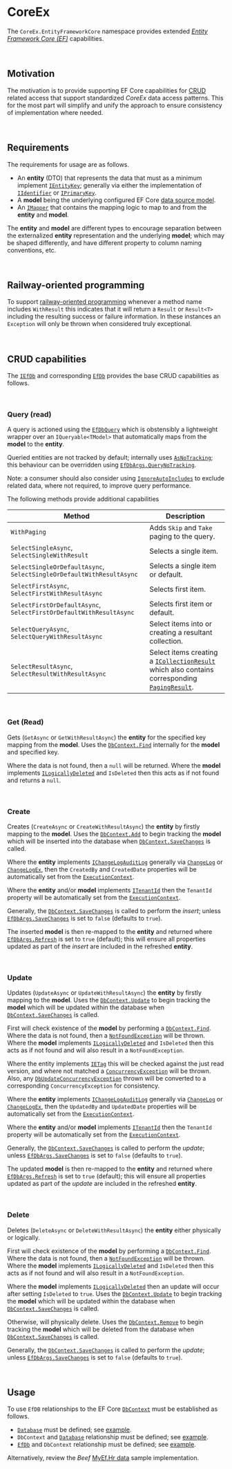 ﻿# CoreEx

The `CoreEx.EntityFrameworkCore` namespace provides extended [_Entity Framework Core (EF)_](https://learn.microsoft.com/en-us/ef/core/) capabilities. 

<br/>

## Motivation

The motivation is to provide supporting EF Core capabilities for [CRUD](https://en.wikipedia.org/wiki/Create,_read,_update_and_delete) related access that support standardized _CoreEx_ data access patterns. This for the most part will simplify and unify the approach to ensure consistency of implementation where needed.

<br/>

## Requirements

The requirements for usage are as follows.
- An **entity** (DTO) that represents the data that must as a minimum implement [`IEntityKey`](../CoreEx/Entities/IEntityKey.cs); generally via either the implementation of [`IIdentifier`](../CoreEx/Entities/IIdentifierT.cs) or [`IPrimaryKey`](../CoreEx/Entities/IPrimaryKey.cs).
- A **model** being the underlying configured EF Core [data source model](https://learn.microsoft.com/en-us/ef/core/modeling/).
- An [`IMapper`](../CoreEx/Mapping/IMapper.cs) that contains the mapping logic to map to and from the **entity** and **model**.

The **entity** and **model** are different types to encourage separation between the externalized **entity** representation and the underlying **model**; which may be shaped differently, and have different property to column naming conventions, etc.

<br/>

## Railway-oriented programming

To support [railway-oriented programming](../CoreEx/Results/README.md) whenever a method name includes `WithResult` this indicates that it will return a `Result` or `Result<T>` including the resulting success or failure information. In these instances an `Exception` will only be thrown when considered truly exceptional.

<br/>

## CRUD capabilities

The [`IEfDb`](./IEfDb.cs) and corresponding [`EfDb`](./EfDb.cs) provides the base CRUD capabilities as follows.

<br/>

### Query (read)

A query is actioned using the [`EfDbQuery`](./EfDbQuery.cs) which is obstensibly a lightweight wrapper over an `IQueryable<TModel>` that automatically maps from the **model** to the **entity**.

Queried entities are not tracked by default; internally uses [`AsNoTracking`](https://learn.microsoft.com/en-us/dotnet/api/microsoft.entityframeworkcore.entityframeworkqueryableextensions.asnotracking); this behaviour can be overridden using [`EfDbArgs.QueryNoTracking`](./EfDbArgs.cs).

Note: a consumer should also consider using [`IgnoreAutoIncludes`](https://learn.microsoft.com/en-us/dotnet/api/microsoft.entityframeworkcore.entityframeworkqueryableextensions.ignoreautoincludes) to exclude related data, where not required, to improve query performance.

The following methods provide additional capabilities

Method | Description
-|-
`WithPaging` | Adds `Skip` and `Take` paging to the query.
`SelectSingleAsync`, `SelectSingleWithResult` | Selects a single item.
`SelectSingleOrDefaultAsync`, `SelectSingleOrDefaultWithResultAsync` | Selects a single item or default.
`SelectFirstAsync`, `SelectFirstWithResultAsync` | Selects first item.
`SelectFirstOrDefaultAsync`, `SelectFirstOrDefaultWithResultAsync` | Selects first item or default.
`SelectQueryAsync`, `SelectQueryWithResultAsync` | Select items into or creating a resultant collection.
`SelectResultAsync`, `SelectResultWithResultAsync` | Select items creating a [`ICollectionResult`](../CoreEx/Entities/ICollectionResultT2.cs) which also contains corresponding [`PagingResult`](../CoreEx/Entities/PagingResult.cs).

<br/>

### Get (Read)

Gets (`GetAsync` or `GetWithResultAsync`) the **entity** for the specified key mapping from the **model**. Uses the [`DbContext.Find`](https://learn.microsoft.com/en-us/dotnet/api/microsoft.entityframeworkcore.dbcontext.find) internally for the **model** and specified key.

Where the data is not found, then a `null` will be returned. Where the **model** implements [`ILogicallyDeleted`](../CoreEx/Entities/ILogicallyDeleted.cs) and `IsDeleted` then this acts as if not found and returns a `null`.

<br/>

### Create

Creates (`CreateAsync` or `CreateWithResultAsync`) the **entity** by firstly mapping to the **model**. Uses the [`DbContext.Add`](https://learn.microsoft.com/en-us/dotnet/api/microsoft.entityframeworkcore.dbcontext.add) to begin tracking the **model** which will be inserted into the database when [`DbContext.SaveChanges`](https://learn.microsoft.com/en-us/dotnet/api/microsoft.entityframeworkcore.dbcontext.savechanges) is called.

Where the **entity** implements [`IChangeLogAuditLog`](../CoreEx/Entities/IChangeLogAuditLog.cs) generally via [`ChangeLog`](../CoreEx/Entities/IChangeLog.cs) or [`ChangeLogEx`](../CoreEx/Entities/Extended/IChangeLogEx.cs), then the `CreatedBy` and `CreatedDate` properties will be automatically set from the [`ExecutionContext`](../CoreEx/ExecutionContext.cs).

Where the **entity** and/or **model** implements [`ITenantId`](../CoreEx/Entities/ITenantId.cs) then the `TenantId` property will be automatically set from the [`ExecutionContext`](../CoreEx/ExecutionContext.cs).

Generally, the [`DbContext.SaveChanges`](https://learn.microsoft.com/en-us/dotnet/api/microsoft.entityframeworkcore.dbcontext.savechanges) is called to perform the _insert_; unless [`EfDbArgs.SaveChanges`](./EfDbArgs.cs) is set to `false` (defaults to `true`).

The inserted **model** is then re-mapped to the **entity** and returned where [`EfDbArgs.Refresh`](./EfDbArgs.cs) is set to `true` (default); this will ensure all properties updated as part of the _insert_ are included in the refreshed **entity**.

<br/>

### Update

Updates (`UpdateAsync` or `UpdateWithResultAsync`) the **entity** by firstly mapping to the **model**. Uses the [`DbContext.Update`](https://learn.microsoft.com/en-us/dotnet/api/microsoft.entityframeworkcore.dbcontext.add) to begin tracking the **model** which will be updated within the database when [`DbContext.SaveChanges`](https://learn.microsoft.com/en-us/dotnet/api/microsoft.entityframeworkcore.dbcontext.savechanges) is called.

First will check existence of the **model** by performing a [`DbContext.Find`](https://learn.microsoft.com/en-us/dotnet/api/microsoft.entityframeworkcore.dbcontext.find). Where the data is not found, then a [`NotFoundException`](../CoreEx/NotFoundException.cs) will be thrown. Where the **model** implements [`ILogicallyDeleted`](../CoreEx/Entities/ILogicallyDeleted.cs) and `IsDeleted` then this acts as if not found and will also result in a `NotFoundException`.

Where the entity implements [`IETag`](../CoreEx/Entities/IETag.cs) this will be checked against the just read version, and where not matched a  [`ConcurrencyException`](../CoreEx/ConcurrencyException.cs) will be thrown. Also, any [`DbUpdateConcurrencyException`](https://learn.microsoft.com/en-us/dotnet/api/microsoft.entityframeworkcore.dbupdateconcurrencyexception) thrown will be converted to a corresponding `ConcurrencyException` for consistency.

Where the **entity** implements [`IChangeLogAuditLog`](../CoreEx/Entities/IChangeLogAuditLog.cs) generally via [`ChangeLog`](../CoreEx/Entities/IChangeLog.cs) or [`ChangeLogEx`](../CoreEx/Entities/Extended/IChangeLogEx.cs), then the `UpdatedBy` and `UpdatedDate` properties will be automatically set from the [`ExecutionContext`](../CoreEx/ExecutionContext.cs).

Where the **entity** and/or **model** implements [`ITenantId`](../CoreEx/Entities/ITenantId.cs) then the `TenantId` property will be automatically set from the [`ExecutionContext`](../CoreEx/ExecutionContext.cs).

Generally, the [`DbContext.SaveChanges`](https://learn.microsoft.com/en-us/dotnet/api/microsoft.entityframeworkcore.dbcontext.savechanges) is called to perform the _update_; unless [`EfDbArgs.SaveChanges`](./EfDbArgs.cs) is set to `false` (defaults to `true`).

The updated **model** is then re-mapped to the **entity** and returned where [`EfDbArgs.Refresh`](./EfDbArgs.cs) is set to `true` (default); this will ensure all properties updated as part of the _update_ are included in the refreshed **entity**.

<br/>

### Delete

Deletes (`DeleteAsync` or `DeleteWithResultAsync`) the **entity** either physically or logically.

First will check existence of the **model** by performing a [`DbContext.Find`](https://learn.microsoft.com/en-us/dotnet/api/microsoft.entityframeworkcore.dbcontext.find). Where the data is not found, then a [`NotFoundException`](../CoreEx/NotFoundException.cs) will be thrown. Where the **model** implements [`ILogicallyDeleted`](../CoreEx/Entities/ILogicallyDeleted.cs) and `IsDeleted` then this acts as if not found and will also result in a `NotFoundException`.

Where the **model** implements [`ILogicallyDeleted`](../CoreEx/Entities/ILogicallyDeleted.cs) then an update will occur after setting `IsDeleted` to `true`. Uses the [`DbContext.Update`](https://learn.microsoft.com/en-us/dotnet/api/microsoft.entityframeworkcore.dbcontext.add) to begin tracking the **model** which will be updated within the database when [`DbContext.SaveChanges`](https://learn.microsoft.com/en-us/dotnet/api/microsoft.entityframeworkcore.dbcontext.savechanges) is called.

Otherwise, will physically delete. Uses the [`DbContext.Remove`](https://learn.microsoft.com/en-us/dotnet/api/microsoft.entityframeworkcore.dbcontext.remove) to begin tracking the **model** which will be deleted from the database when [`DbContext.SaveChanges`](https://learn.microsoft.com/en-us/dotnet/api/microsoft.entityframeworkcore.dbcontext.savechanges) is called.

Generally, the [`DbContext.SaveChanges`](https://learn.microsoft.com/en-us/dotnet/api/microsoft.entityframeworkcore.dbcontext.savechanges) is called to perform the _update_; unless [`EfDbArgs.SaveChanges`](./EfDbArgs.cs) is set to `false` (defaults to `true`).

<br/>

## Usage

To use `EfDB` relationships to the EF Core [`DbContext`](https://learn.microsoft.com/en-us/dotnet/api/microsoft.entityframeworkcore.dbcontext) must be established as follows.

- [`Database`](../CoreEx.Database/Database.cs) must be defined; see [example](../../samples/My.Hr/My.Hr.Business/Data/HrDb.cs).
- `DbContext` and [`Database`](../CoreEx.Database/Database.cs) relationship must be defined; see [example](../../samples/My.Hr/My.Hr.Business/Data/HrDbContext.cs).
- [`EfDb`](./EfDb.cs) and `DbContext` relationship must be defined; see [example](../../samples/My.Hr/My.Hr.Business/Data/HrEfDb.cs).

Alternatively, review the _Beef_ [MyEf.Hr data](https://github.com/Avanade/Beef/tree/master/samples/MyEf.Hr/MyEf.Hr.Business/Data) sample implementation.

